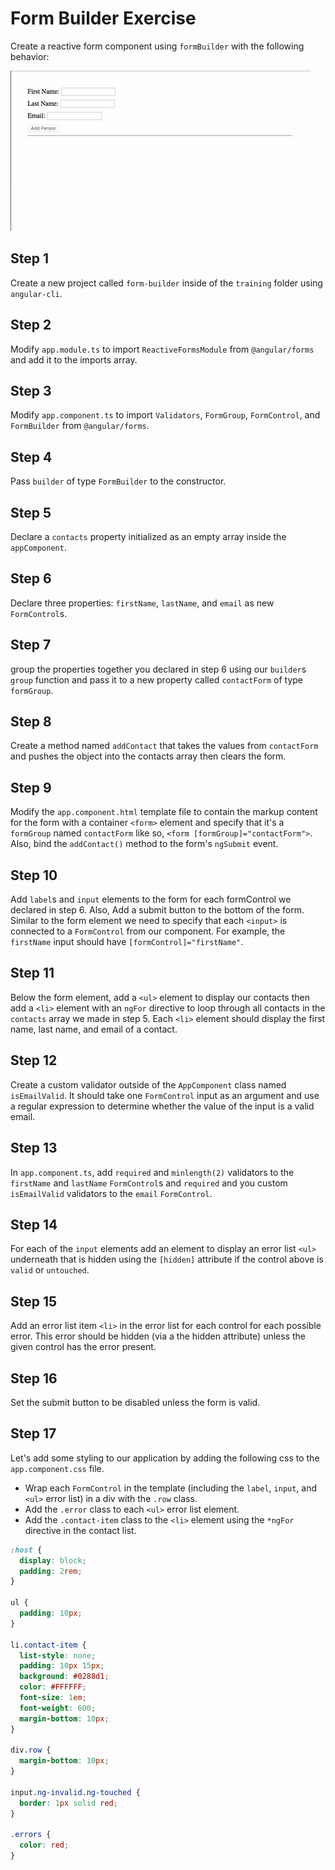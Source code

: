 # Form Builder Exercise

Create a reactive form component using `formBuilder` with the following behavior:

![](./preview.gif)

## Step 1

Create a new project called `form-builder` inside of the `training` folder using
`angular-cli`.

## Step 2

Modify `app.module.ts` to import `ReactiveFormsModule` from `@angular/forms` and
add it to the imports array.

## Step 3

Modify `app.component.ts` to import `Validators`, `FormGroup`, `FormControl`, and
`FormBuilder` from `@angular/forms`.

## Step 4

Pass `builder` of type `FormBuilder` to the constructor.

## Step 5

Declare a `contacts` property initialized as an empty array inside the
`appComponent`.

## Step 6

Declare three properties: `firstName`, `lastName`, and `email` as new `FormControl`s.

## Step 7

group the properties together you declared in step 6 using our `builder`s `group`
function and pass it to a new property called `contactForm` of type `formGroup`.

## Step 8

Create a method named `addContact` that takes the values from `contactForm` and
pushes the object into the contacts array then clears the form.

## Step 9

Modify the `app.component.html` template file to contain the markup content for
the form with a container `<form>` element and specify that it's a `formGroup` named
`contactForm` like so,  `<form [formGroup]="contactForm">`. Also, bind the
`addContact()` method to the form's `ngSubmit` event.

## Step 10

Add `label`s and `input` elements to the form for each formControl we declared in
step 6. Also, Add a submit button to the bottom of the form. Similar to the form
element we need to specify that each `<input>` is connected to a `FormControl`
from our component. For example, the `firstName` input should have
`[formControl]="firstName"`.

## Step 11

Below the form element, add a `<ul>` element to display our contacts then add a `<li>` element with an
`ngFor` directive to loop through all contacts in the `contacts` array we made in step
5\. Each `<li>` element should display the first name, last name, and email of a
contact.

## Step 12

Create a custom validator outside of the `AppComponent` class named `isEmailValid`.
It should take one `FormControl` input as an argument and use a regular expression to
determine whether the value of the input is a valid email.

## Step 13

In `app.component.ts`, add `required` and `minlength(2)` validators to the
`firstName` and `lastName` `FormControl`s and `required` and you custom
`isEmailValid` validators to the `email` `FormControl`.

## Step 14

For each of the `input` elements add an element to display an error list `<ul>`
underneath that is hidden using the `[hidden]` attribute if the control above is
`valid` or `untouched`.

## Step 15

Add an error list item `<li>` in the error list for each control for each possible error. This error should be hidden (via a the hidden attribute) unless the given control has the error present.

## Step 16

Set the submit button to be disabled unless the form is valid.

## Step 17

Let's add some styling to our application by adding the following css to the
`app.component.css` file.
- Wrap each `FormControl` in the template (including
the `label`, `input`, and `<ul>` error list) in a div with the `.row` class.
- Add the `.error` class to each `<ul>` error list element.
- Add the `.contact-item` class to the `<li>` element using the `*ngFor` directive
in the contact list.

```css
:host {
  display: block;
  padding: 2rem;
}

ul {
  padding: 10px;
}

li.contact-item {
  list-style: none;
  padding: 10px 15px;
  background: #0288d1;
  color: #FFFFFF;
  font-size: 1em;
  font-weight: 600;
  margin-bottom: 10px;
}

div.row {
  margin-bottom: 10px;
}

input.ng-invalid.ng-touched {
  border: 1px solid red;
}

.errors {
  color: red;  
}

```
